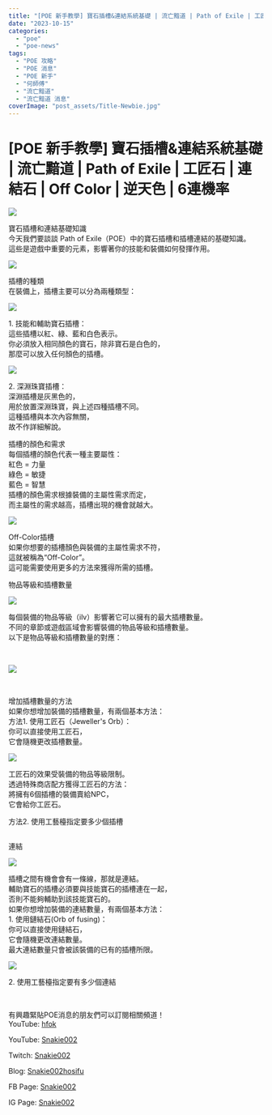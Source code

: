```yaml
---
title: "[POE 新手教學] 寶石插槽&連結系統基礎 | 流亡黯道 | Path of Exile | 工匠石 | 連結石 | Off Color | 逆天色 | 6連機率"
date: "2023-10-15"
categories: 
  - "poe"
  - "poe-news"
tags: 
  - "POE 攻略"
  - "POE 消息"
  - "POE 新手"
  - "何師傅"
  - "流亡黯道"
  - "流亡黯道 消息"
coverImage: "post_assets/Title-Newbie.jpg"
---
```


# \[POE 新手教學\] 寶石插槽&連結系統基礎 | 流亡黯道 | Path of Exile | 工匠石 | 連結石 | Off Color | 逆天色 | 6連機率

  
![](post_assets/Title-Newbie-1024x576.jpg)  

  
寶石插槽和連結基礎知識  
今天我們要談談 Path of Exile（POE）中的寶石插槽和插槽連結的基礎知識。  
這些是遊戲中重要的元素，影響著你的技能和裝備如何發揮作用。  

  
![](post_assets/1-4.png)  

  
插槽的種類  
在裝備上，插槽主要可以分為兩種類型：  

  
![](post_assets/2-6.png)  

  
1\. 技能和輔助寶石插槽：  
這些插槽以紅、綠、藍和白色表示。  
你必須放入相同顏色的寶石，除非寶石是白色的，  
那麼可以放入任何顏色的插槽。  

  
![](post_assets/3-6.png)  

  
2\. 深淵珠寶插槽：  
深淵插槽是灰黑色的，  
用於放置深淵珠寶，與上述四種插槽不同。  
這種插槽與本次內容無關，  
故不作詳細解說。  

  
插槽的顏色和需求  
每個插槽的顏色代表一種主要屬性：  
紅色 = 力量  
綠色 = 敏捷  
藍色 = 智慧  
插槽的顏色需求根據裝備的主屬性需求而定，  
而主屬性的需求越高，插槽出現的機會就越大。  

  
![](post_assets/4-3-1024x542.png)  

  
Off-Color插槽  
如果你想要的插槽顏色與裝備的主屬性需求不符，  
這就被稱為“Off-Color”。  
這可能需要使用更多的方法來獲得所需的插槽。  

  
物品等級和插槽數量  

  
![](post_assets/5-3-1024x558.png)  

  
每個裝備的物品等級（ilv）影響著它可以擁有的最大插槽數量。  
不同的章節或遊戲區域會影響裝備的物品等級和插槽數量。  
以下是物品等級和插槽數量的對應：  

  
   

  
![](post_assets/6-2-1024x419.png)  

  
   

  
增加插槽數量的方法  
如果你想增加裝備的插槽數量，有兩個基本方法：  
方法1. 使用工匠石（Jeweller's Orb）：  
你可以直接使用工匠石，  
它會隨機更改插槽數量。  

  
![](post_assets/7-1-1024x404.png)  

  
工匠石的效果受裝備的物品等級限制。  
透過特殊商店配方獲得工匠石的方法：  
將擁有6個插槽的裝備賣給NPC，  
它會給你工匠石。  

  
方法2. 使用工藝檯指定要多少個插槽  

##   
連結

  
![](post_assets/8-1-1024x540.png)  

  
插槽之間有機會會有一條線，那就是連結。  
輔助寶石的插槽必須要與技能寶石的插槽連在一起，  
否則不能夠輔助到該技能寶石的。  
如果你想增加裝備的連結數量，有兩個基本方法：  
1\. 使用鏈結石(Orb of fusing)：  
你可以直接使用鏈結石，  
它會隨機更改連結數量。  
最大連結數量只會被該裝備的已有的插槽所限。  

  
![](post_assets/9-1-1024x408.png)  

  
2\. 使用工藝檯指定要有多少個連結  

  
   

  
有興趣緊貼POE消息的朋友們可以訂閱相關頻道！  
YouTube: [hfok](https://www.youtube.com/channel/UC2m4uqcEr8pIxkO6odaDHjw/)  

  
  

  
  
YouTube: [Snakie002](https://www.youtube.com/c/Snakie002/)  

  
Twitch: [Snakie002](https://www.twitch.tv/snakie002/)  

  
Blog: [Snakie002hosifu](https://snakie002hosifu.blog/)  

  
FB Page: [Snakie002](https://www.facebook.com/Snakie002/)  

  
IG Page: [Snakie002](https://www.instagram.com/snakie002/)
